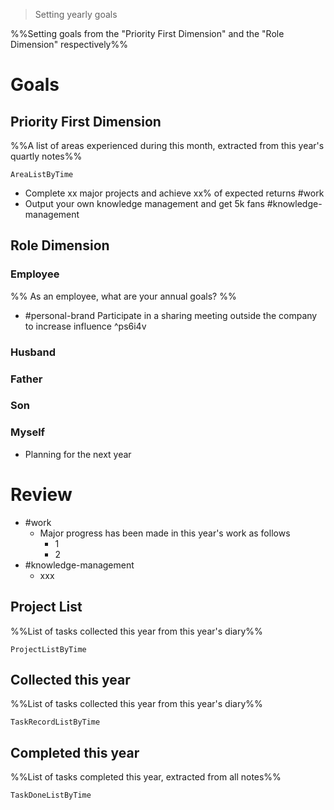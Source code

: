 > Setting yearly goals

%%Setting goals from the "Priority First Dimension" and the "Role Dimension" respectively%%

# Goals

## Priority First Dimension
%%A list of areas experienced during this month, extracted from this year's quartly notes%%
```PeriodicPARA
AreaListByTime
```
- Complete xx major projects and achieve xx% of expected returns #work 
- Output your own knowledge management and get 5k fans #knowledge-management 
## Role Dimension
### Employee
%% As an employee, what are your annual goals? %%
- #personal-brand Participate in a sharing meeting outside the company to increase influence ^ps6i4v
### Husband
### Father
### Son
### Myself
- Planning for the next year

# Review
- #work 
	- Major progress has been made in this year's work as follows
		- 1
		- 2
- #knowledge-management 
	- xxx

## Project List
%%List of tasks collected this year from this year's diary%%
```PeriodicPARA
ProjectListByTime
```

## Collected this year
%%List of tasks collected this year from this year's diary%%
```PeriodicPARA
TaskRecordListByTime
```

## Completed this year
%%List of tasks completed this year, extracted from all notes%%
```PeriodicPARA
TaskDoneListByTime
```
